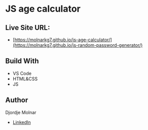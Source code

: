 # JS age calculator

## Live Site URL: 
- [https://molnarkg7.github.io/js-age-calculator/](https://molnarkg7.github.io/js-random-password-generator/)

## Build With
- VS Code
- HTML&CSS
- JS

## Author
Djordje Molnar
- [LinkedIn](https://www.linkedin.com/in/molnarkg/)
 
